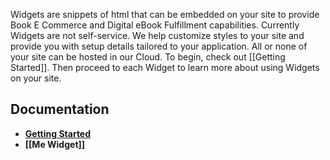 Widgets are snippets of html that can be embedded on your site to provide Book E Commerce and Digital eBook Fulfillment capabilities.  Currently Widgets are not self-service.  We help customize styles to your site and provide you with setup details tailored to your application.  All or none of your site can be hosted in our Cloud.  To begin, check out [[Getting Started]].  Then proceed to each Widget to learn more about using Widgets on your site.

## Documentation
* **[Getting Started](/FirebrandTech/widgets/wiki/Getting-Started)**
* **[[Me Widget]]**
